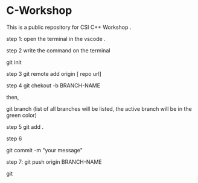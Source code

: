 # C-Workshop
This is a public repository for CSI C++ Workshop .

step 1:
open the terminal in the vscode .

step 2
write the command on the terminal

git init

step 3
git remote add origin [ repo url]

step 4
git chekout -b BRANCH-NAME

then,

git branch 
(list of all branches will be listed, the active branch will be in the green color)

step 5
git add .

step 6

git commit -m "your message"

step 7:
git push origin BRANCH-NAME



git 
